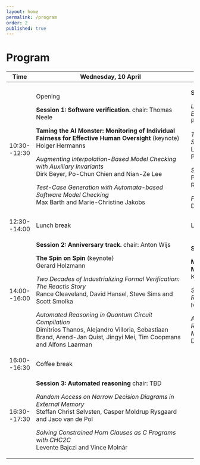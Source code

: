 ```yaml
---
layout: home
permalink: /program
order: 2
published: true
---
```


# Program

<table>
  <thead>
  <tr>
    <th>Time</th>
    <th><span style="display: inline-block; width:400px">Wednesday, 10 April</span></th>
    <th><span style="display: inline-block; width:400px">Thursday, 11 April</span></th>
  </tr>
  </thead>
  <tbody>
    <tr>
      <td>10:30--12:30</td>
      <td>
      <p>Opening</p>
      <p><strong>Session 1: Software verification.</strong> chair: Thomas Neele</p>
      <p><strong>Taming the AI Monster: Monitoring of Individual Fairness for Effective Human Oversight</strong> (keynote)<br />Holger Hermanns</p>
      <p><em>Augmenting Interpolation-Based Model Checking with Auxiliary Invariants</em><br />Dirk Beyer, Po-Chun Chien and Nian-Ze Lee</p>
      <p><em>Test-Case Generation with Automata-based Software Model Checking</em><br />Max Barth and Marie-Christine Jakobs</p>
      </td>
      <td>
      <p><strong>Session 4: Verification tools.</strong> chair: TBD</p>
      <p><em>Learning the State Machine Behind a Modal Text Editor: The (Neo)Vim Case Study</em><br />Pierre Ganty</p>
      <p><em>Tolerange: Quantifying Fault Masking in Stochastic Systems</em><br />Luciano Putruele, Ramiro Demasi, Pablo Castro and Pedro D'Argenio</p>
      <p><em>Software Verification Witnesses 2.0</em><br />Paulína Ayaziová, Dirk Beyer, Marian Lingsch-Rosenfeld, Martin Spiessl and Jan Strejček</p>
      <p><em>Fault Localization on Verification Witnesses</em><br />Dirk Beyer, Matthias Kettl and Thomas Lemberger</p>      
      </td>
    </tr>
    <tr>
        <td>12:30--14:00</td>
        <td>Lunch break</td>
        <td>Lunch break</td>
    </tr>
    <tr>
        <td>14:00--16:00</td>
        <td>
        <p><strong>Session 2: Anniversary track.</strong> chair: Anton Wijs</p>
        <p><strong>The Spin on Spin</strong> (keynote)<br />Gerard Holzmann</p>
        <p><em>Two Decades of Industrializing Formal Verification: The Reactis Story</em><br />Rance Cleaveland, David Hansel, Steve Sims and Scott Smolka</p>
        <p><em>Automated Reasoning in Quantum Circuit Compilation</em><br />Dimitrios Thanos, Alejandro Villoria, Sebastiaan Brand, Arend-Jan Quist, Jingyi Mei, Tim Coopmans and Alfons Laarman</p>
        </td>
        <td>
        <p><strong>Session 5: Model checking.</strong> chair: Anton Wijs</p>
        <p><strong>MoXI: An Intermediate Language for Symbolic Model Checking</strong> (keynote)<br />Kristin Yvonne Rozier</p>
        <p><em>Synchronisation in Language-level Symmetry Reduction for Probabilistic Model Checking</em><br />Ivaylo Valkov, Alastair Donaldson and Alice Miller</p>
        <p><em>A Hypergraph-based Formalization of Hierarchical Reactive Modules and a Compositional Verification Method</em><br />Daisuke Ishii</p>
        </td>
    </tr>
    <tr>
        <td>16:00--16:30</td>
        <td>Coffee break</td>
        <td></td>
    </tr>
    <tr>
        <td>16:30--17:30</td>
        <td>
        <p><strong>Session 3: Automated reasoning</strong> chair: TBD</p>
        <p><em>Random Access on Narrow Decision Diagrams in External Memory</em><br />Steffan Christ Sølvsten, Casper Moldrup Rysgaard and Jaco van de Pol</p>
        <p><em>Solving Constrained Horn Clauses as C Programs with CHC2C</em><br />Levente Bajczi and Vince Molnár</p>
        </td>
        <td></td>
    </tr>
  </tbody>
</table>
